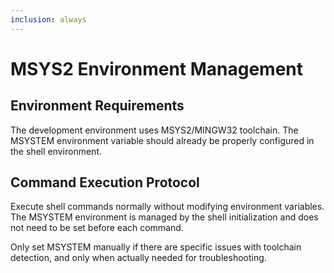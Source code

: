 ```yaml
---
inclusion: always
---
```


# MSYS2 Environment Management

## Environment Requirements

The development environment uses MSYS2/MINGW32 toolchain. The MSYSTEM environment variable should already be properly configured in the shell environment.

## Command Execution Protocol

Execute shell commands normally without modifying environment variables. The MSYSTEM environment is managed by the shell initialization and does not need to be set before each command.

Only set MSYSTEM manually if there are specific issues with toolchain detection, and only when actually needed for troubleshooting.